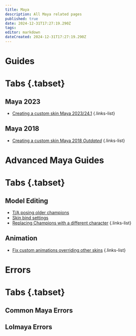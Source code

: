 ```yaml
---
title: Maya
description: All Maya related pages
published: true
date: 2024-12-31T17:27:19.290Z
tags: 
editor: markdown
dateCreated: 2024-12-31T17:27:19.290Z
---
```


# Guides

# Tabs {.tabset}
## Maya 2023
- [Creating a custom skin Maya 2023/24.1](/specific-guide/3d-modelling/maya/2023)
 {.links-list}
 
## Maya 2018
- [Creating a custom skin Maya 2018 *Outdated*](/specific-guide/maya/2018)
 {.links-list}

# Advanced Maya Guides
# Tabs {.tabset}
## Model Editing
- [T/A posing older champions](/specific-guide/3d-modelling/maya/tposeoldchamps)
- [Skin bind settings](/specific-guide/3d-modelling/maya/bind-settings)
- [Replacing Champions with a different character](/specific-guide/3d-modelling/Replacing-Champion-With-Different-Model)
{.links-list}

## Animation
- [Fix custom animations overriding other skins](/specific-guide/animation/animation-repathing)
{.links-list}


# Errors

# Tabs {.tabset}
## Common Maya Errors

## Lolmaya Errors